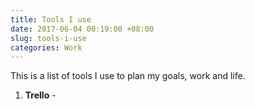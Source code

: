 ```yaml
---
title: Tools I use
date: 2017-06-04 00:19:00 +08:00
slug: tools-i-use
categories: Work
---
```


This is a list of tools I use to plan my goals, work and life.

1. **Trello** - 

<div class="whitespace"></div>
